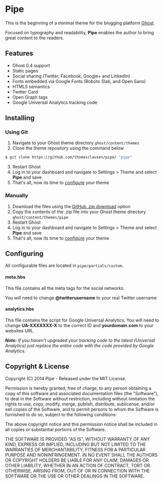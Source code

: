 # Pipe

This is the beginning of a minimal theme for the blogging platform [Ghost](http://tryghost.org).

Focused on typography and readability, **Pipe** enables the author to bring great content to the readers.

## Features
- Ghost 0.4 support
- Static pages
- Social sharing (Twitter, Facebook, Google+ and LinkedIn)
- Fonts embedded via Google Fonts (Roboto Slab, and Open Sans)
- HTML5 semantics
- Twitter Card
- Open Graph tags
- Google Universal Analytics tracking code

## Installing

### Using Git
1. Navigate to your Ghost theme directory `ghost/content/themes`
2. Clone the theme repository using the command below
```sh
$ git clone https://github.com/thomasclausen/pipe/ "pipe"
```
3. Restart Ghost
4. Log in to your dashboard and navigate to Settings > Theme and select **Pipe** and save
5. That's all, now its time to [configure](#configuring) your theme

### Manually
1. Download the files using the [GitHub .zip download](https://github.com/thomasclausen/pipe/archive/master.zip) option
2. Copy the contents of the .zip file into your Ghost theme directory `ghost/content/themes/pipe`
3. Restart Ghost
4. Log in to your dashboard and navigate to Settings > Theme and select **Pipe** and save
5. That's all, now its time to [configure](#configuring) your theme

## Configuring

All configurable files are located in `pipe/partials/custom`.

#### meta.hbs

This file contains all the meta tags for the social networks.

You will need to change **@twitterusername** to your real Twitter username

#### analytics.hbs

This file contains the script for Google Universal Analytics.
You will need to change **UA-XXXXXXX-X** to the correct ID and **yourdomain.com** to your websites URL.

_**Note:** If you haven't upgraded your tracking code to the latest (Universal Analytics) just replace the entire code with the code provided by Google Analytics._

## Copyright & License

Copyright (C) 2014 Pipe - Released under the MIT License.

Permission is hereby granted, free of charge, to any person obtaining a copy of this software and associated documentation files (the "Software"), to deal in the Software without restriction, including without limitation the rights to use, copy, modify, merge, publish, distribute, sublicense, and/or sell copies of the Software, and to permit persons to whom the Software is furnished to do so, subject to the following conditions:

The above copyright notice and this permission notice shall be included in all copies or substantial portions of the Software.

THE SOFTWARE IS PROVIDED "AS IS", WITHOUT WARRANTY OF ANY KIND, EXPRESS OR IMPLIED, INCLUDING BUT NOT LIMITED TO THE WARRANTIES OF MERCHANTABILITY, FITNESS FOR A PARTICULAR PURPOSE AND
NONINFRINGEMENT. IN NO EVENT SHALL THE AUTHORS OR COPYRIGHT HOLDERS BE LIABLE FOR ANY CLAIM, DAMAGES OR OTHER LIABILITY, WHETHER IN AN ACTION OF CONTRACT, TORT OR OTHERWISE, ARISING FROM, OUT OF OR IN CONNECTION WITH THE SOFTWARE OR THE USE OR OTHER DEALINGS IN THE SOFTWARE.